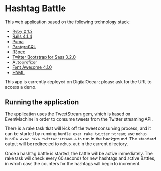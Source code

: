 # Hashtag Battle


This web application based on the following technology stack:

* [Ruby 2.1.2][1]
* [Rails 4.1.4][2]
* [Puma][3]
* [PostgreSQL][4]
* [RSpec][5]
* [Twitter Bootstrap for Sass 3.2.0][6]
* [Autoprefixer][7]
* [Font Awesome 4.1.0][8]
* [HAML][9]

[1]: http://www.ruby-lang.org/en/
[2]: http://rubyonrails.org/
[3]: http://puma.io/
[4]: http://www.postgresql.org/
[5]: http://rspec.info/
[6]: http://getbootstrap.com/
[7]: http://github.com/ai/autoprefixer/
[8]: http://fontawesome.io/
[9]: http://haml.info/

This app is currently deployed on DigitalOcean; please ask for the URL to access a demo.

## Running the application
The application uses the TweetStream gem, which is based on EventMachine in order to consume tweets from the Twitter streaming API.

There is a rake task that will kick off the tweet consuming process, and it can be started by running `bundle exec rake twitter:stream`; use `nohup bundle exec rake twitter:stream &` to run in the background.  The standard output will be redirected to `nohup.out` in the current directory.

Once a hashtag battle is started, the battle will be active immediately. The rake task will check every 60 seconds for new hashtags and active Battles, in which case the counters for the hashtags will begin to increment.


